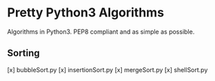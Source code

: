 # Pretty Python3 Algorithms

Algorithms in Python3. PEP8 compliant and as simple as possible.

## Sorting

[x] bubbleSort.py
[x] insertionSort.py
[x] mergeSort.py
[x] shellSort.py

